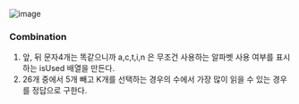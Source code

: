 ![image](https://user-images.githubusercontent.com/33195517/201579958-0208fdf2-f776-4722-9259-5d88cbaae767.png)

### Combination

1. 앞, 뒤 문자4개는 똑같으니까 a,c,t,i,n 은 무조건 사용하는 알파벳 사용 여부를 표시하는 isUsed 배열을 만든다.
2. 26개 중에서 5개 빼고 K개를 선택하는 경우의 수에서 가장 많이 읽을 수 있는 경우를 정답으로 구한다.
